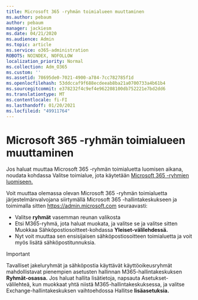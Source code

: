 ```yaml
---
title: Microsoft 365 -ryhmän toimialueen muuttaminen
ms.author: pebaum
author: pebaum
manager: jackiesm
ms.date: 04/21/2020
ms.audience: Admin
ms.topic: article
ms.service: o365-administration
ROBOTS: NOINDEX, NOFOLLOW
localization_priority: Normal
ms.collection: Adm_O365
ms.custom: ''
ms.assetid: 78695de0-7021-4900-a784-7cc782785f1d
ms.openlocfilehash: 53ddccaf9f688ecdeeab8ba21a0700733a4b61b4
ms.sourcegitcommit: e378232f4c9ef4e962208100db752221e7bd2dd6
ms.translationtype: MT
ms.contentlocale: fi-FI
ms.lasthandoff: 01/20/2021
ms.locfileid: "49911764"
---
```

# <a name="change-the-domain-for-a-microsoft-365-group"></a>Microsoft 365 -ryhmän toimialueen muuttaminen

Jos haluat muuttaa Microsoft 365 -ryhmän toimialuetta luomisen aikana, noudata kohdassa Valitse toimialue, jota käytetään [Microsoft 365 -ryhmien luomiseen.](https://docs.microsoft.com/microsoft-365/admin/create-groups/choose-domain-to-create-groups)

Voit muuttaa olemassa olevan Microsoft 365 -ryhmän toimialuetta järjestelmänvalvojana siirtymällä Microsoft 365 -hallintakeskukseen ja toimimalla sitten https://admin.microsoft.com seuraavasti:

- Valitse **ryhmät** vasemman reunan valikosta
- Etsi M365-ryhmä, jota haluat muokata, ja  valitse  se ja valitse sitten Muokkaa Sähköpostiosoitteet-kohdassa **Yleiset-välilehdessä.**
- Nyt voit muuttaa sen ensisijaisen sähköpostiosoitteen toimialuetta ja voit myös lisätä sähköpostitunnuksia.

> [!IMPORTANT]
> Tavalliset jakeluryhmät ja sähköpostia käyttävät käyttöoikeusryhmät mahdollistavat pienempien asetusten hallinnan M365-hallintakeskuksen **Ryhmät-osassa.** Jos haluat hallita lisätietoja, napsauta Asetukset-välilehteä, kun muokkaat yhtä niistä M365-hallintakeskuksessa, ja valitse Exchange-hallintakeskuksen vaihtoehdossa Hallitse **lisäasetuksia.** 